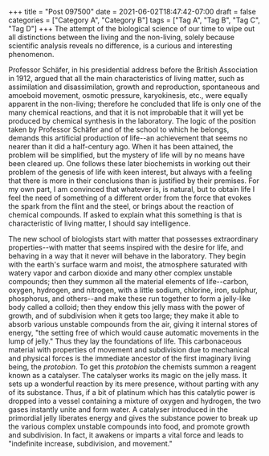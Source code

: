 +++
title = "Post 097500"
date = 2021-06-02T18:47:42-07:00
draft = false
categories = ["Category A", "Category B"]
tags = ["Tag A", "Tag B", "Tag C", "Tag D"]
+++
The attempt of the biological science of our time to wipe out all distinctions between the living and the non-living, solely because scientific analysis reveals no difference, is a curious and interesting phenomenon.

Professor Schäfer, in his presidential address before the British Association in 1912, argued that all the main characteristics of living matter, such as assimilation and disassimilation, growth and reproduction, spontaneous and amoeboid movement, osmotic pressure, karyokinesis, etc., were equally apparent in the non-living; therefore he concluded that life is only one of the many chemical reactions, and that it is not improbable that it will yet be produced by chemical synthesis in the laboratory. The logic of the position taken by Professor Schäfer and of the school to which he belongs, demands this artificial production of life--an achievement that seems no nearer than it did a half-century ago. When it has been attained, the problem will be simplified, but the mystery of life will by no means have been cleared up. One follows these later biochemists in working out their problem of the genesis of life with keen interest, but always with a feeling that there is more in their conclusions than is justified by their premises. For my own part, I am convinced that whatever is, is natural, but to obtain life I feel the need of something of a different order from the force that evokes the spark from the flint and the steel, or brings about the reaction of chemical compounds. If asked to explain what this something is that is characteristic of living matter, I should say intelligence.

The new school of biologists start with matter that possesses extraordinary properties--with matter that seems inspired with the desire for life, and behaving in a way that it never will behave in the laboratory. They begin with the earth's surface warm and moist, the atmosphere saturated with watery vapor and carbon dioxide and many other complex unstable compounds; then they summon all the material elements of life--carbon, oxygen, hydrogen, and nitrogen, with a little sodium, chlorine, iron, sulphur, phosphorus, and others--and make these run together to form a jelly-like body called a colloid; then they endow this jelly mass with the power of growth, and of subdivision when it gets too large; they make it able to absorb various unstable compounds from the air, giving it internal stores of energy, "the setting free of which would cause automatic movements in the lump of jelly." Thus they lay the foundations of life. This carbonaceous material with properties of movement and subdivision due to mechanical and physical forces is the immediate ancestor of the first imaginary living being, the _protobion_. To get this _protobion_ the chemists summon a reagent known as a catalyser. The catalyser works its magic on the jelly mass. It sets up a wonderful reaction by its mere presence, without parting with any of its substance. Thus, if a bit of platinum which has this catalytic power is dropped into a vessel containing a mixture of oxygen and hydrogen, the two gases instantly unite and form water. A catalyser introduced in the primordial jelly liberates energy and gives the substance power to break up the various complex unstable compounds into food, and promote growth and subdivision. In fact, it awakens or imparts a vital force and leads to "indefinite increase, subdivision, and movement."
